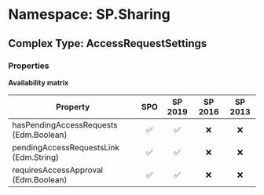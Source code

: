 # Namespace: SP.Sharing

## Complex Type: AccessRequestSettings

### Properties

**Availability matrix**

Property | SPO | SP 2019 | SP 2016 | SP 2013
----------|:---:|:-------:|:-------:|:-------:
hasPendingAccessRequests (Edm.Boolean) | ✅ | ✅ | ❌ | ❌
pendingAccessRequestsLink (Edm.String) | ✅ | ✅ | ❌ | ❌
requiresAccessApproval (Edm.Boolean) | ✅ | ✅ | ❌ | ❌